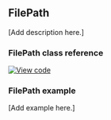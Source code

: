 ## FilePath

[Add description here.]

### FilePath class reference
[![View code](https://www.mbed.com/embed/?type=library)](https://os.mbed.com/docs/v5.12/mbed-os-api-doxy/classmbed_1_1_file_path.html)

### FilePath example

[Add example here.]
